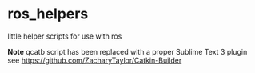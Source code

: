 # ros_helpers
little helper scripts for use with ros

**Note** qcatb script has been replaced with a proper Sublime Text 3 plugin see https://github.com/ZacharyTaylor/Catkin-Builder
